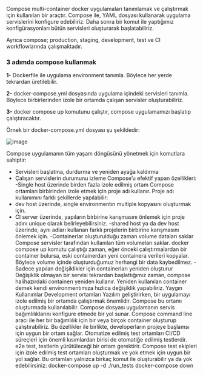 Compose multi-container docker uygulamaları tanımlamak ve çalıştırmak için kullanılan bir araçtır. Compose ile, YAML dosyası kullanarak uygulama servislerini konfigure edebiliriz. Daha sonra bir komut ile yaptığımız konfigürasyonları bütün servisleri oluşturarak başlatabiliriz.

Ayrıca compose; production, staging, development, test ve CI workflowlarında çalışmaktadır.

### **3 adımda compose kullanmak**

**1-**  Dockerfile ile uygulama environment tanımla. Böylece her yerde tekrardan üretilebilir.

**2-**  docker-compose.yml dosyasında uygulama içindeki servisleri tanımla. Böylece birbirlerinden izole bir ortamda çalışan servisler oluşturabiliriz.

**3-**  docker compose up komutunu çalıştır, compose uygulamamızı başlatıp çalıştıracaktır.

Örnek bir docker-compose.yml dosyası şu şekildedir:

![image](https://github.com/OFLU61344/docker61/assets/118263276/12761806-19f1-45e0-9a53-42d934d8168d)

Compose uygulamanın tüm yaşam döngüsünü yönetmek için komutlara sahiptir:
- Servisleri başlatma, durdurma ve yeniden ayağa kaldırma
- Çalışan servislerin durumunu izleme
Compose’u efektif yapan özellikleri:
-Single host üzerinde birden fazla izole edilmiş ortam
Compose ortamları birbirinden izole etmek için proje adı kullanır. Proje adı kullanımını farklı şekillerde yapılabilir:
- dev host üzerinde, single environmentın multiple kopyasını oluşturmak için.
- CI server üzerinde, yapıların birbirine karışmasını önlemek için proje adını unique olarak belirleyebilirsiniz.
-shared host ya da dev host üzerinde, aynı adları kullanan farklı projelerin birbirine karışmasını önlemek için.
-Containerlar oluşturulduğu zaman volume dataları saklar
Compose servisler tarafından kullanılan tüm volumeları saklar. docker compose up komutu çalıştığı zaman, eğer önceki çalıştırmalardan bir container bulursa, eski containerdan yeni containera verileri kopyalar. Böylece volume içinde oluşturduğumuz herhangi bir data kaybedilmez.
-Sadece yapılan değişiklikler için containerları yeniden oluşturur
Değişiklik olmayan bir servisi tekrardan başlattığımız zaman, compose halihazırdaki containerı yeniden kullanır. Yeniden kullanılan container demek kendi environmentımıza hızlıca değişiklik yapabiliriz.
Yaygın Kullanımlar
Development ortamları
Yazılım geliştirirken, bir uygulamayı izole edilmiş bir ortamda çalıştırmak önemlidir. Compose bu ortamı oluşturmada kullanılabilir. Compose dosyası uygulamanın servis bağımlılıklarını konfigure etmede bir yol sunar. Compose command line aracı ile her bir bağımlılık için bir veya birçok container oluşturup çalıştırabiliriz. Bu özellikler ile birlikte, developerların projeye başlamsı için uygun bir ortam sağlar.
Otomatize edilmiş test ortamları
CI/CD süreçleri için önemli kısımlardan birisi de otomatiğe edilmiş testlerdir. e2e test, testlerin yürütüleceği bir ortam gerektirir. Compose test ekipleri için izole edilmiş test ortamları oluşturmak ve yok etmek için uygun bir yol sağlar. Bu ortamları yalnızca birkaç komut ile oluşturabilir ya da yok edebilirsiniz:
docker-compose up -d
./run_tests
docker-compose down
